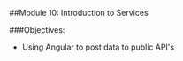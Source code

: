 ﻿##Module 10: Introduction to Services

###Objectives:
- Using Angular to post data to public API's

